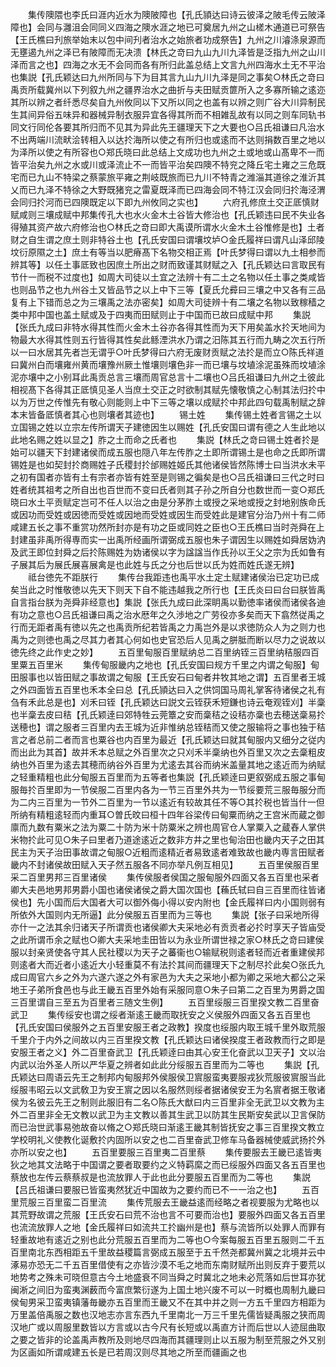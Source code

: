 <!-- { "loadSidebar": true } -->
　　集传隩隈也李氏曰涯内近水为隩陂障也【孔氏頴达曰诗云彼泽之陂毛传云陂泽障也】会同与灉沮会同同义四海之隩水涯之地已可奠居九州之山槎木通道已可祭告【王氏樵曰刋旅举始末以包中间刋者治水之始旅者功成祭告】九州之川濬涤泉源而无壅遏九州之泽已有陂障而无决溃【林氏之竒曰九山九川九泽皆是泛指九州之山川泽而言之也】四海之水无不会同而各有所归此盖总结上文言九州四海水土无不平治也集説【孔氏颖达曰九州所同与下为目其言九山九川九泽是同之事矣○林氏之竒曰禹贡所载冀州以下列叙九州之疆界治水之曲折与夫田赋贡篚所入之多寡所输之逺迩其所以辨之者纤悉尽矣自九州攸同以下又所以同之也盖有以辨之则广谷大川异制民生其间异俗五味异和器械异制衣服异宜各得其所而不相雑乱故有以同之则车同轨书同文行同伦各要其所归而不见其为异此先王疆理天下之大要也○吕氏祖谦曰凡治水不出两端川流畎浍转相入以达扵海所以使之有所归也或逺而不达则捐数百里之地以为泽所以使之有所容也○郑氏晓曰此总结上文成功也九州之土或地或山髙卑不一而皆平治矣九州之水或川或泽流止不一而皆平治矣四隩不特兖之降丘宅土雍之三危既宅而已九山不特梁之蔡蒙旅平雍之荆岐既旅而已九川不特青之潍淄其道徐之淮沂其乂而已九泽不特徐之大野既猪兖之雷夏既泽而已四海会同不特江汉会同归扵海泾渭会同归扵河而已四隩既定以下即九州攸同之实也】
　　六府孔修庶土交正厎慎财赋咸则三壤成赋中邦集传孔大也水火金木土谷皆大修治也【孔氏颖违曰民不失业各得殖其资产故六府修治也○林氏之竒曰即大禹谟所谓水火金木土谷惟修是也】土者财之自生谓之庶土则非特谷土也【孔氏安国曰谓壤坟垆○金氏履祥曰谓凡山泽邱陵坟衍原隰之土】庶土有等当以肥瘠髙下名物交相正焉【叶氏梦得曰谓以九土相参而辨其等】以任土事厎致也因庶土所出之财而致谨其财赋之入【孔氏颖达曰言取民有节什一而税不过度也】如周大司徒以土宜之法辨十有二土之名物以任土事之类咸皆也则品节之也九州谷土又皆品节之以上中下三等【夏氏允彛曰三壤之中又各有三品复有上下错而总之为三壤禹之法亦密矣】如周大司徒辨十有二壤之名物以致稼穑之类中邦中国也盖土赋或及于四夷而田赋则止于中国而已故曰成赋中邦
　　集説【张氏九成曰非特水得其性而火金木土谷亦各得其性而为天下用矣盖水扵天地间为物最大水得其性则五行皆得其性矣此鲧湮洪水乃谓之汨陈其五行而九畴之次五行所以一曰水居其先者岂无谓乎○叶氏梦得曰六府无废财贡赋之法扵是而立○陈氏祥道曰冀州白而壤雍州黄而壤豫州厥土惟壤则壤色非一而已壤与坟埴涂泥虽殊而坟埴涂泥亦壤中之小别耳此禹贡总言三壤而周官总言十二壤也○吕氏祖谦曰九州之土彼此相视髙下各得其正厎慎见圣人当庶土交正之时欲制其赋先懐敬慎之心制其法归扵中以为万世之传惟先有敬心则能则上中下三等之壤以成赋扵中邦此四句载禹制赋之辞本末皆备厎慎者其心也则壤者其迹也】
　　锡土姓
　　集传锡土姓者言锡之土以立国锡之姓以立宗左传所谓天子建徳因生以赐姓【孔氏安国曰谓有德之人生此地以此地名赐之姓以显之】胙之土而命之氏者也
　　集説【林氏之竒曰锡土姓者扵是始可以疆天下封建诸侯而成五服也隠八年左传胙之土即所谓锡土是也命之氏即所谓锡姓是也如契封扵商赐姓子氏稷封扵邰赐姓姬氏其他诸侯皆然陈博士曰当洪水未平之初有国者亦皆有土有宗者亦皆有姓至是则锡之徧矣是也○吕氏祖谦曰三代之时曰姓者统其祖考之所自出也百世而不变曰氏者则其子孙之所自分也数世而一变○郑氏晓曰水土平贡赋定岂可不任人以治之由是分茅胙土或授之采地或授之封地别族命氏或因功而受姓或因徳而受姓或因地而受姓或因生而受姓此是建官分治乃州十有二师咸建五长之事不重赏功然所封亦是有功之臣或同姓之臣也○王氏樵曰当时尧舜在上封建虽非禹所得専而实一出禹所经画所谓弼成五服也朱子谓因生以赐姓如舜居妫汭及武王即位封舜之后扵陈赐姓为妫诸侯以字为諡諡当作氏孙以王父之宗为氏如鲁有子展其后为展氏展喜展禽是也此姓与氏之分也后世以氏为姓而姓氏遂无辨】
　　祗台徳先不距朕行
　　集传台我距违也禹平水土定土赋建诸侯治已定功已成矣当此之时惟敬徳以先天下则天下自不能违越我之所行也【王氏炎曰曰台曰朕皆禹自言指台朕为尧舜非经意也】集説【张氏九成曰此深眀禹以勤徳率诸侯而诸侯各迪有功之意也○吕氏祖谦曰禹之治水厯年之久渉地之广劳役亦多矣而天下翕然従禹之行而无距者禹有徳以先之也禹贡所纪若皆禹之力禹岂外是以求徳防众人为之则力也禹为之则徳也禹之尽其力者其心何如也史官恐后人见禹之胼胝而断以尽力之说故以徳先终之此作史之妙】
　　五百里甸服百里赋纳总二百里纳铚三百里纳秸服四百里粟五百里米
　　集传甸服畿内之地也【孔氏安国曰规方千里之内谓之甸服】甸田服事也以皆田赋之事故谓之甸服【王氏安石曰甸者井牧其地之谓】五百里者王城之外四面皆五百里也禾本全曰总【孔氏頴达曰入之供饲国马周礼掌客待诸侯之礼有刍有禾此总是也】刈禾曰铚【孔氏颖达曰説文云铚获禾短鎌也诗云奄观铚刈】半稾也半稾去皮曰秸【孔氏颖逹曰郊特牲云莞簟之安而稾秸之设秸亦稾也去穂送稾易扵送穂也】谓之服者三百里内去王城为近非惟纳总铚秸而又使之服输将之事也独于秸言之者总前二者而言也粟谷也内百里为最近【孔氏颖达曰就其甸服内又细分之従内而出此为其首】故并禾本总赋之外百里次之只刈禾半稾纳也外百里又次之去稾粗皮纳也外百里为逺去其穂而纳谷外百里为尤逺去其谷而纳米盖量其地之逺近而为纳赋之轻重精粗也此分甸服五百里而为五等者也集説【孔氏颖逹曰更叙弼成五服之事甸服毎扵百里即为一节侯服二百里内各为一节三百里外共为一节绥要荒三服毎服分而为二内三百里为一节外二百里为一节以逺近有较故其任不等○其扵税也皆当什一但所纳有精粗逺轻而内重耳○曽氏旼曰桓十四年谷梁传曰甸粟而纳之王宫米而蔵之御廪而九数有粟米之法为粟二十防为米十防粟米之辨也周官仓人掌粟入之蔵舂人掌供米物扵此可见○朱子曰里者乃道途逺近之数非方井之里也甸治田也畿内天子之田其民主为天子治田事故谓之甸服○近粗而逺精近者易致逺者难致故也畿内専言田赋者畿内不封诸侯故田赋入天子然五服各不同亦举凡例互相见】
　　五百里侯服百里采二百里男邦三百里诸侯
　　集传侯服者侯国之服甸服外四面又各五百里也采者卿大夫邑地男邦男爵小国也诸侯诸侯之爵大国次国也【蘓氏轼曰自三百里而往皆诸侯也】先小国而后大国者大可以御外侮小得以安内附也【金氏履祥曰内小国则弱有所依外大国则内无所逼】此分侯服五百里而为三等也
　　集説【张子曰采地所得亦什一之法其余归诸天子所谓贡也诸侯卿大夫采地必有贡贡者必扵时享天子皆庙受之此所谓币余之赋也○卿大夫采地圭田皆以为永业所谓世禄之家○林氏之竒曰建侯服以封亲贤使各守其人民社稷以为天子之蕃衞也○输赋税则逺者轻而近者重建侯邦则逺者大而近者小逺近大小轻重莫不有法扵其间而疆理天下之制尽扵此矣○张氏九成曰周官六乡之外为六遂六遂之外有家邑为大夫之采地小都为卿之采地大都公之采地王子弟所食邑也与此王畿五百里外始有采服同意○朱子曰第二之百里为男爵之国三百里谓自三至五为百里者三随文生例】
　　五百里绥服三百里揆文教二百里奋武卫
　　集传绥安也谓之绥者渐逺王畿而取抚安之义侯服外四面又各五百里也【孔氏安国曰侯服外之五百里安服王者之政教】揆度也绥服内取王城千里外取荒服千里介于内外之间故以内三百里揆文教【孔氏颖达曰诸侯揆度王者政教而行之即是安服王者之义】外二百里奋武卫【孔氏颖逹曰由其心安王化奋武以卫天子】文以治内武以治外圣人所以严华夏之辨者如此此分绥服五百里而为二等也
　　集説【孔氏颖达曰周语云先王之制邦内甸服邦外侯服侯卫賔服蛮夷要服戎狄荒服彼賔服当此绥服韦昭云以文武敎卫为安王賔之因以名服然则绥者据诸侯安王为名賔者据王敬诸侯为名彼云先王之制则此服旧有二名○陈氏大猷曰内三百里非全无武卫以文教为主外二百里非全无文教以武卫为主文教以善其生武卫以防其生民斯安矣武以卫言保防而已治世武事易弛故奋以脩之○郑氏晓曰渐逺王畿其制皆抚安之事三百里揆文教立学校明礼义使教化诞敷扵内固所以安之也二百里奋武卫修车马备器械使威武扬扵外亦所以安之也】
　　五百里要服三百里夷二百里蔡
　　集传要服去王畿已逺皆夷狄之地其文法略于中国谓之要者取要约之义特羁縻之而已绥服外四面又各五百里也蔡放也左传云蔡蔡叔是也流放罪人于此也此分要服五百里而为二等也
　　集説【吕氏祖谦曰要服已皆蛮夷然犹近中国故为之要约而已不一一治之也】
　　五百里荒服三百里蛮二百里流
　　集传荒服去王畿益逺而经略之者视要服为尤略也以其荒野故谓之荒服【王氏安石曰荒不治也言不可要而治也】要服外四面又各五百里也流流放罪人之地【金氏履祥曰如流共工扵幽州是也】蔡与流皆所以处罪人而罪有轻重故地有逺近之别也此分荒服五百里而为二等也○今案每服五百里五服则二千五百里南北东西相距五千里故益稷篇言弼成五服至于五千然尧都冀州冀之北境并云中涿易亦恐无二千五百里借使有之亦皆沙漠不毛之地而东南财赋所出则反弃于要荒以地势考之殊未可晓但意古今土地盛衰不同当舜之时冀北之地未必荒落如后世耳亦犹闽淅之间旧为蛮夷渊薮而今富庶繁衍遂为上国土地兴废不可以一时概也周制九畿曰侯甸男采卫蛮夷镇藩毎畿亦五百里而王畿又不在其中并之则一方五千里四方相距为万里盖倍禹服之数也汉地志亦言东西九千里南北一万三千里先儒皆疑禹服之狭而周汉地广或以周服里数皆以方言或以古今尺有长短或以禹直方计而后世以人迹屈曲取之要之皆非的论盖禹声教所及则地尽四海而其疆理则止以五服为制至荒服之外又别为区画如所谓咸建五长是已若周汉则尽其地之所至而疆画之也
